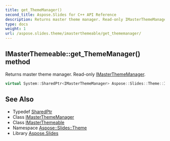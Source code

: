 ```yaml
---
title: get_ThemeManager()
second_title: Aspose.Slides for C++ API Reference
description: Returns master theme manager. Read-only IMasterThemeManager.
type: docs
weight: 1
url: /aspose.slides.theme/imasterthemeable/get_thememanager/
---
```

## IMasterThemeable::get_ThemeManager() method


Returns master theme manager. Read-only [IMasterThemeManager](../../imasterthememanager/).

```cpp
virtual System::SharedPtr<IMasterThemeManager> Aspose::Slides::Theme::IMasterThemeable::get_ThemeManager()=0
```

## See Also

* Typedef [SharedPtr](../../../system/sharedptr/)
* Class [IMasterThemeManager](../../imasterthememanager/)
* Class [IMasterThemeable](../)
* Namespace [Aspose::Slides::Theme](../../)
* Library [Aspose.Slides](../../../)